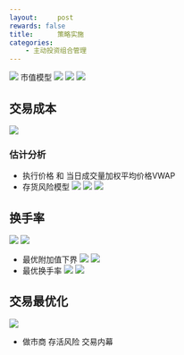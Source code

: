 ```yaml
---
layout:     post
rewards: false
title:      策略实施
categories:
    - 主动投资组合管理
---
```

![](https://ws3.sinaimg.cn/large/006tNbRwgy1fuky7bm23tj31ja0uc460.jpg)
市值模型
![](https://ws1.sinaimg.cn/large/006tNbRwgy1fulr3yr7jrj31jg0roagn.jpg)
![](https://ws1.sinaimg.cn/large/006tNbRwgy1fulr4u593mj31j40g8q90.jpg)
![](https://ws3.sinaimg.cn/large/006tNbRwgy1fulr2y01h6j31ju11q11c.jpg)

## 交易成本
![](https://ws1.sinaimg.cn/large/006tNbRwgy1fult2lp2oij31h80y648m.jpg)
### 估计分析
- 执行价格 和 当日成交量加权平均价格VWAP
- 存货风险模型
![](https://ws4.sinaimg.cn/large/006tNbRwgy1fum329rvu0j31ig18s4c3.jpg)
![](https://ws1.sinaimg.cn/large/006tNbRwgy1fum32mrvjej31ha05oabq.jpg)
![](https://ws3.sinaimg.cn/large/006tNbRwgy1fum3dc6ie4j31ho15kqeh.jpg)



## 换手率
![](https://ws4.sinaimg.cn/large/006tNbRwgy1fulvoggsi3j31kw0nejzv.jpg)
![](https://ws4.sinaimg.cn/large/006tNbRwgy1fum97mnk41j31j01c0ds9.jpg)
- 最优附加值下界
![](https://ws1.sinaimg.cn/large/006tNbRwgy1fum9nscftyj31iy0yyk18.jpg)
![](https://ws4.sinaimg.cn/large/006tNbRwgy1fum9tcft6ej31ii0i0dkt.jpg)
- 最优换手率
![](https://i.loli.net/2018/08/25/5b816371ab572.png)
![](https://i.loli.net/2018/08/25/5b81635932fd6.png)

## 交易最优化
![](https://ws4.sinaimg.cn/large/006tNbRwgy1fun7vqhmimj31iw0e0ad5.jpg)

- 做市商
存活风险 交易内幕


